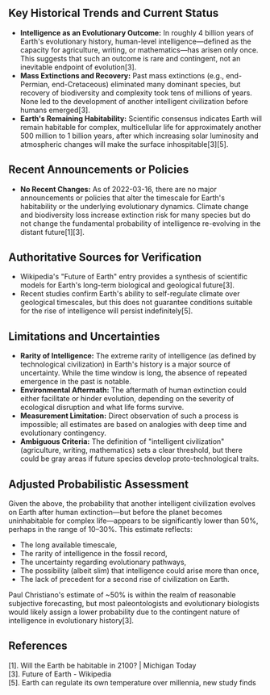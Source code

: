 ## Key Historical Trends and Current Status

- **Intelligence as an Evolutionary Outcome:** In roughly 4 billion years of Earth's evolutionary history, human-level intelligence—defined as the capacity for agriculture, writing, or mathematics—has arisen only once. This suggests that such an outcome is rare and contingent, not an inevitable endpoint of evolution[3].
- **Mass Extinctions and Recovery:** Past mass extinctions (e.g., end-Permian, end-Cretaceous) eliminated many dominant species, but recovery of biodiversity and complexity took tens of millions of years. None led to the development of another intelligent civilization before humans emerged[3].
- **Earth's Remaining Habitability:** Scientific consensus indicates Earth will remain habitable for complex, multicellular life for approximately another 500 million to 1 billion years, after which increasing solar luminosity and atmospheric changes will make the surface inhospitable[3][5].

## Recent Announcements or Policies

- **No Recent Changes:** As of 2022-03-16, there are no major announcements or policies that alter the timescale for Earth's habitability or the underlying evolutionary dynamics. Climate change and biodiversity loss increase extinction risk for many species but do not change the fundamental probability of intelligence re-evolving in the distant future[1][3].

## Authoritative Sources for Verification

- Wikipedia's "Future of Earth" entry provides a synthesis of scientific models for Earth's long-term biological and geological future[3].
- Recent studies confirm Earth's ability to self-regulate climate over geological timescales, but this does not guarantee conditions suitable for the rise of intelligence will persist indefinitely[5].

## Limitations and Uncertainties

- **Rarity of Intelligence:** The extreme rarity of intelligence (as defined by technological civilization) in Earth's history is a major source of uncertainty. While the time window is long, the absence of repeated emergence in the past is notable.
- **Environmental Aftermath:** The aftermath of human extinction could either facilitate or hinder evolution, depending on the severity of ecological disruption and what life forms survive.
- **Measurement Limitation:** Direct observation of such a process is impossible; all estimates are based on analogies with deep time and evolutionary contingency.
- **Ambiguous Criteria:** The definition of "intelligent civilization" (agriculture, writing, mathematics) sets a clear threshold, but there could be gray areas if future species develop proto-technological traits.

## Adjusted Probabilistic Assessment

Given the above, the probability that another intelligent civilization evolves on Earth after human extinction—but before the planet becomes uninhabitable for complex life—appears to be significantly lower than 50%, perhaps in the range of 10–30%. This estimate reflects:
- The long available timescale,
- The rarity of intelligence in the fossil record,
- The uncertainty regarding evolutionary pathways,
- The possibility (albeit slim) that intelligence could arise more than once,
- The lack of precedent for a second rise of civilization on Earth.

Paul Christiano's estimate of ~50% is within the realm of reasonable subjective forecasting, but most paleontologists and evolutionary biologists would likely assign a lower probability due to the contingent nature of intelligence in evolutionary history[3].

## References

[1]. Will the Earth be habitable in 2100? | Michigan Today  
[3]. Future of Earth - Wikipedia  
[5]. Earth can regulate its own temperature over millennia, new study finds